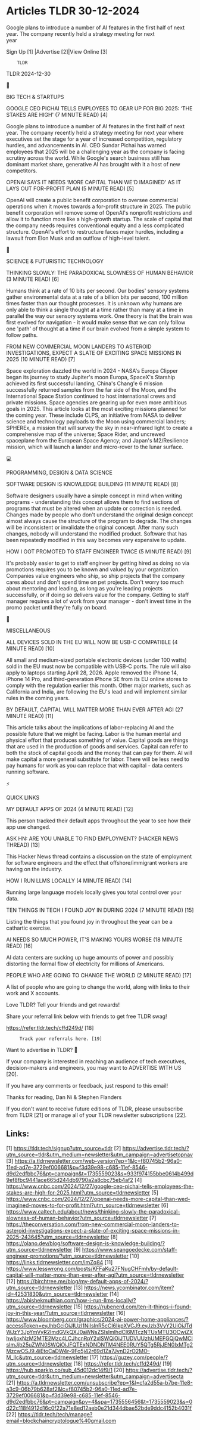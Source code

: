 # Articles TLDR 30-12-2024

Google plans to introduce a number of AI features in the first half of
next year. The company recently held a strategy meeting for next
year ‌ ‌ ‌ ‌ ‌ ‌ ‌ ‌ ‌ ‌ ‌ ‌ ‌ ‌ ‌ ‌ ‌ ‌ ‌ ‌ ‌ ‌ ‌ ‌ ‌ ‌  ‌ ‌ ‌ ‌ ‌ ‌ ‌ ‌ ‌ ‌ ‌ ‌ ‌ ‌ ‌ ‌ ‌ ‌ ‌ ‌ ‌ ‌ ‌ ‌ ‌ ‌ 


 Sign Up [1] |Advertise [2]|View Online [3] 

		TLDR 

TLDR 2024-12-30

📱 

BIG TECH & STARTUPS

 GOOGLE CEO PICHAI TELLS EMPLOYEES TO GEAR UP FOR BIG 2025: ‘THE
STAKES ARE HIGH' (7 MINUTE READ) [4] 

 Google plans to introduce a number of AI features in the first half
of next year. The company recently held a strategy meeting for next
year where executives set the stage for a year of increased
competition, regulatory hurdles, and advancements in AI. CEO Sundar
Pichai has warned employees that 2025 will be a challenging year as
the company is facing scrutiny across the world. While Google's search
business still has dominant market share, generative AI has brought
with it a host of new competitors. 

 OPENAI SAYS IT NEEDS ‘MORE CAPITAL THAN WE'D IMAGINED' AS IT LAYS
OUT FOR-PROFIT PLAN (5 MINUTE READ) [5] 

 OpenAI will create a public benefit corporation to oversee commercial
operations when it moves towards a for-profit structure in 2025. The
public benefit corporation will remove some of OpenAI's nonprofit
restrictions and allow it to function more like a high-growth startup.
The scale of capital that the company needs requires conventional
equity and a less complicated structure. OpenAI's effort to
restructure faces major hurdles, including a lawsuit from Elon Musk
and an outflow of high-level talent. 

🚀 

SCIENCE & FUTURISTIC TECHNOLOGY

 THINKING SLOWLY: THE PARADOXICAL SLOWNESS OF HUMAN BEHAVIOR (3 MINUTE
READ) [6] 

 Humans think at a rate of 10 bits per second. Our bodies' sensory
systems gather environmental data at a rate of a billion bits per
second, 100 million times faster than our thought processes. It is
unknown why humans are only able to think a single thought at a time
rather than many at a time in parallel the way our sensory systems
work. One theory is that the brain was first evolved for navigation -
it would make sense that we can only follow one 'path' of thought at a
time if our brain evolved from a simple system to follow paths. 

 FROM NEW COMMERCIAL MOON LANDERS TO ASTEROID INVESTIGATIONS, EXPECT A
SLATE OF EXCITING SPACE MISSIONS IN 2025 (10 MINUTE READ) [7] 

 Space exploration dazzled the world in 2024 - NASA's Europa Clipper
began its journey to study Jupiter's moon Europa, SpaceX's Starship
achieved its first successful landing, China's Chang'e 6 mission
successfully returned samples from the far side of the Moon, and the
International Space Station continued to host international crews and
private missions. Space agencies are gearing up for even more
ambitious goals in 2025. This article looks at the most exciting
missions planned for the coming year. These include CLPS, an
initiative from NASA to deliver science and technology payloads to the
Moon using commercial landers; SPHEREx, a mission that will survey the
sky in near-infrared light to create a comprehensive map of the
universe; Space Rider, and uncrewed spaceplane from the European Space
Agency; and Japan's M2/Resilience mission, which will launch a lander
and micro-rover to the lunar surface. 

💻 

PROGRAMMING, DESIGN & DATA SCIENCE

 SOFTWARE DESIGN IS KNOWLEDGE BUILDING (11 MINUTE READ) [8] 

 Software designers usually have a simple concept in mind when writing
programs - understanding this concept allows them to find sections of
programs that must be altered when an update or correction is needed.
Changes made by people who don't understand the original design
concept almost always cause the structure of the program to degrade.
The changes will be inconsistent or invalidate the original concept.
After many such changes, nobody will understand the modified product.
Software that has been repeatedly modified in this way becomes very
expensive to update. 

 HOW I GOT PROMOTED TO STAFF ENGINEER TWICE (5 MINUTE READ) [9] 

 It's probably easier to get to staff engineer by getting hired as
doing so via promotions requires you to be known and valued by your
organization. Companies value engineers who ship, so ship projects
that the company cares about and don't spend time on pet projects.
Don't worry too much about mentoring and leading, as long as you're
leading projects successfully, or if doing so delivers value for the
company. Getting to staff manager requires a lot of work from your
manager - don't invest time in the promo packet until they're fully on
board. 

🎁 

MISCELLANEOUS

 ALL DEVICES SOLD IN THE EU WILL NOW BE USB-C COMPATIBLE (4 MINUTE
READ) [10] 

 All small and medium-sized portable electronic devices (under 100
watts) sold in the EU must now be compatible with USB-C ports. The
rule will also apply to laptops starting April 28, 2026. Apple removed
the iPhone 14, iPhone 14 Pro, and third-generation iPhone SE from its
EU online stores to comply with the regulation earlier this month.
Other major markets, such as California and India, are following the
EU's lead and will implement similar rules in the coming years. 

 BY DEFAULT, CAPITAL WILL MATTER MORE THAN EVER AFTER AGI (27 MINUTE
READ) [11] 

 This article talks about the implications of labor-replacing AI and
the possible future that we might be facing. Labor is the human mental
and physical effort that produces something of value. Capital goods
are things that are used in the production of goods and services.
Capital can refer to both the stock of capital goods and the money
that can pay for them. AI will make capital a more general substitute
for labor. There will be less need to pay humans for work as you can
replace that with capital - data centers running software. 

⚡ 

QUICK LINKS

 MY DEFAULT APPS OF 2024 (4 MINUTE READ) [12] 

 This person tracked their default apps throughout the year to see how
their app use changed. 

 ASK HN: ARE YOU UNABLE TO FIND EMPLOYMENT? (HACKER NEWS THREAD) [13] 

 This Hacker News thread contains a discussion on the state of
employment for software engineers and the effect that
offshore/immigrant workers are having on the industry. 

 HOW I RUN LLMS LOCALLY (4 MINUTE READ) [14] 

 Running large language models locally gives you total control over
your data. 

 TEN THINGS IN TECH I FOUND JOY IN DURING 2024 (7 MINUTE READ) [15] 

 Listing the things that you found joy in throughout the year can be a
cathartic exercise. 

 AI NEEDS SO MUCH POWER, IT'S MAKING YOURS WORSE (18 MINUTE READ) [16]


 AI data centers are sucking up huge amounts of power and possibly
distorting the formal flow of electricity for millions of Americans. 

 PEOPLE WHO ARE GOING TO CHANGE THE WORLD (2 MINUTE READ) [17] 

 A list of people who are going to change the world, along with links
to their work and X accounts. 

Love TLDR? Tell your friends and get rewards!

 Share your referral link below with friends to get free TLDR swag! 

 https://refer.tldr.tech/cffd249d/ [18] 

		 Track your referrals here. [19] 

Want to advertise in TLDR? 📰

 If your company is interested in reaching an audience of tech
executives, decision-makers and engineers, you may want to ADVERTISE
WITH US [20]. 

 If you have any comments or feedback, just respond to this email! 

Thanks for reading, 
Dan Ni & Stephen Flanders 

If you don't want to receive future editions of TLDR, please
unsubscribe from TLDR [21] or manage all of your TLDR newsletter
subscriptions [22]. 

 

Links:
------
[1] https://tldr.tech/signup?utm_source=tldr
[2] https://advertise.tldr.tech/?utm_source=tldr&utm_medium=newsletter&utm_campaign=advertisetopnav
[3] https://a.tldrnewsletter.com/web-version?ep=1&lc=f80745b2-96a0-11ed-ad7e-3729ef006681&p=f3d39e98-c685-11ef-8546-d9d2edfbbc76&pt=campaign&t=1735559023&s=933f974155bbe0614b499d9ef8fbc9441ace665d244db9790a2a8cbc75eb4af2
[4] https://www.cnbc.com/2024/12/27/google-ceo-pichai-tells-employees-the-stakes-are-high-for-2025.html?utm_source=tldrnewsletter
[5] https://www.cnbc.com/2024/12/27/openai-needs-more-capital-than-wed-imagined-moves-to-for-profit.html?utm_source=tldrnewsletter
[6] https://www.caltech.edu/about/news/thinking-slowly-the-paradoxical-slowness-of-human-behavior?utm_source=tldrnewsletter
[7] https://theconversation.com/from-new-commercial-moon-landers-to-asteroid-investigations-expect-a-slate-of-exciting-space-missions-in-2025-243645?utm_source=tldrnewsletter
[8] https://olano.dev/blog/software-design-is-knowledge-building/?utm_source=tldrnewsletter
[9] https://www.seangoedecke.com/staff-engineer-promotions/?utm_source=tldrnewsletter
[10] https://links.tldrnewsletter.com/imZq84
[11] https://www.lesswrong.com/posts/KFFaKu27FNugCHFmh/by-default-capital-will-matter-more-than-ever-after-agi?utm_source=tldrnewsletter
[12] https://birchtree.me/blog/my-default-apps-of-2024/?utm_source=tldrnewsletter
[13] https://news.ycombinator.com/item?id=42531830&utm_source=tldrnewsletter
[14] https://abishekmuthian.com/how-i-run-llms-locally/?utm_source=tldrnewsletter
[15] https://rubenerd.com/ten-it-things-i-found-joy-in-this-year/?utm_source=tldrnewsletter
[16] https://www.bloomberg.com/graphics/2024-ai-power-home-appliances/?accessToken=eyJhbGciOiJIUzI1NiIsInR5cCI6IkpXVCJ9.eyJzb3VyY2UiOiJTdWJzY3JpYmVyR2lmdGVkQXJ0aWNsZSIsImlhdCI6MTczNTUxMTU3OCwiZXhwIjoxNzM2MTE2Mzc4LCJhcnRpY2xlSWQiOiJTUDVUUzhUMEFGQjQwMCIsImJjb25uZWN0SWQiOiJFQTExNDNDNTM4NEE0RUY5QTg5RjJEN0IxMTg2MzcwOSJ9.4iEtoCaDW4r-9Fo5j42r69d1Za7JvnD2rO2MO-M_llc&utm_source=tldrnewsletter
[17] https://guzey.com/people/?utm_source=tldrnewsletter
[18] https://refer.tldr.tech/cffd249d/
[19] https://hub.sparklp.co/sub_45d012dc14f9/1
[20] https://advertise.tldr.tech/?utm_source=tldr&utm_medium=newsletter&utm_campaign=advertisecta
[21] https://a.tldrnewsletter.com/unsubscribe?ep=1&l=cfa2d55a-b7be-11e8-a3c9-06b79b628af2&lc=f80745b2-96a0-11ed-ad7e-3729ef006681&p=f3d39e98-c685-11ef-8546-d9d2edfbbc76&pt=campaign&pv=4&spa=1735556456&t=1735559023&s=0d22c118f4912d16c0f22a71e8ed12aeb0e21d344dbae52bde9ddc4152b4031f
[22] https://tldr.tech/tech/manage?email=blockchaincryptologue%40gmail.com